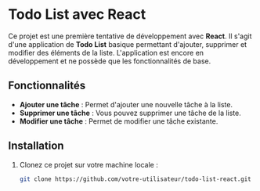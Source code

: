 # Todo List avec React

Ce projet est une première tentative de développement avec **React**. Il s'agit d'une application de **Todo List** basique permettant d'ajouter, supprimer et modifier des éléments de la liste. L'application est encore en développement et ne possède que les fonctionnalités de base.

## Fonctionnalités

- **Ajouter une tâche** : Permet d'ajouter une nouvelle tâche à la liste.
- **Supprimer une tâche** : Vous pouvez supprimer une tâche de la liste.
- **Modifier une tâche** : Permet de modifier une tâche existante.

## Installation

1. Clonez ce projet sur votre machine locale :
   ```bash
   git clone https://github.com/votre-utilisateur/todo-list-react.git
